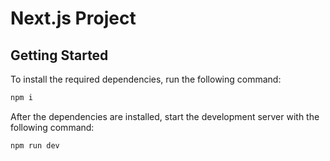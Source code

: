 # Next.js Project

## Getting Started

To install the required dependencies, run the following command:

```bash
npm i
```

After the dependencies are installed, start the development server with the following command:


```bash
npm run dev
```
